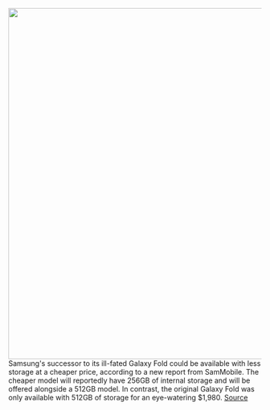 <img src='https://cdn.vox-cdn.com/thumbor/959D3m3mrblbC2mlFFXeW5lGMLQ=/0x0:1920x1280/1200x800/filters:focal(807x487:1113x793)/cdn.vox-cdn.com/uploads/chorus_image/image/66615232/akrales_190418_3377_0391.0.jpg' width='700px' /><br/>
Samsung's successor to its ill-fated Galaxy Fold could be available with less storage at a cheaper price, according to a new report from SamMobile. The cheaper model will reportedly have 256GB of internal storage and will be offered alongside a 512GB model. In contrast, the original Galaxy Fold was only available with 512GB of storage for an eye-watering $1,980.
<a href='https://www.theverge.com/2020/4/7/21211780/samsung-galaxy-fold-2-foldable-under-display-camera-screen-size-price'> Source <a/>